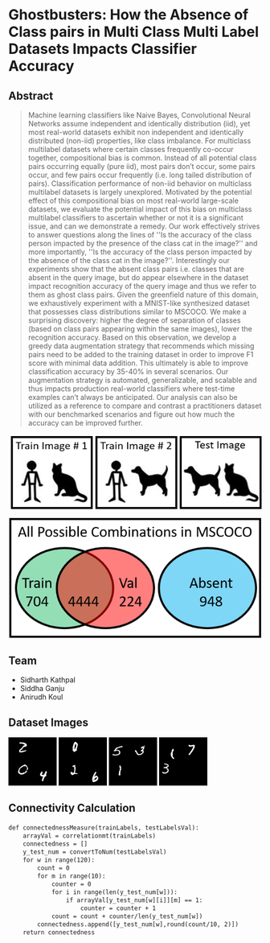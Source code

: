 # Ghostbusters: How the Absence of Class pairs in Multi Class Multi Label Datasets Impacts Classifier Accuracy

## Abstract

> Machine learning classifiers like Naive Bayes, Convolutional Neural Networks assume independent and identically distribution (iid), yet most real-world datasets exhibit non independent and identically distributed (non-iid) properties, like class imbalance. For multiclass multilabel datasets where certain classes frequently co-occur together, compositional bias is common. Instead of all potential class pairs occurring equally (pure iid), most pairs don’t occur, some pairs occur, and few pairs occur frequently (i.e. long tailed distribution of pairs). Classification performance of non-iid behavior on multiclass multilabel datasets is largely unexplored. Motivated by the potential effect of this compositional bias on most real-world large-scale datasets, we evaluate the potential impact of this bias on multiclass multilabel classifiers to ascertain whether or not it is a significant issue, and can we demonstrate a remedy. Our work effectively strives to answer questions along the lines of ''Is the accuracy of the class person impacted by the presence of the class cat in the image?'' and more importantly, ''Is the accuracy of the class person impacted by the absence of the class cat in the image?''. Interestingly our experiments show that the absent class pairs i.e. classes that are absent in the query image, but do appear elsewhere in the dataset impact recognition accuracy of the query image and thus we refer to them as ghost class pairs. Given the greenfield nature of this domain, we exhaustively experiment with a MNIST-like synthesized dataset that possesses class distributions similar to MSCOCO. We make a surprising discovery: higher the degree of separation of classes (based on class pairs appearing within the same images), lower the recognition accuracy. Based on this observation, we develop a greedy data augmentation strategy that recommends which missing pairs need to be added to the training dataset in order to improve F1 score with minimal data addition. This ultimately is able to improve classification accuracy by 35-40\% in several scenarios. Our augmentation strategy is automated, generalizable, and scalable and thus impacts production real-world classifiers where test-time examples can’t always be anticipated. Our analysis can also be utilized as a reference to compare and contrast a practitioners dataset with our benchmarked scenarios and figure out how much the accuracy can be improved further.

![](/Images/cat-person.png) 

![](/Images/pullfig.png)

## Team
- Sidharth Kathpal
- Siddha Ganju
- Anirudh Koul

## Dataset Images

![](/Images/0_2_4_4.jpg) ![](/Images/0_2_6_5.jpg)
![](/Images/1_3_5_4.jpg) ![](/Images/1_3_7_5.jpg)

## Connectivity Calculation

```
def connectednessMeasure(trainLabels, testLabelsVal):
    arrayVal = correlationmt(trainLabels)
    connectedness = []
    y_test_num = convertToNum(testLabelsVal)
    for w in range(120):
        count = 0
        for m in range(10):
            counter = 0
            for i in range(len(y_test_num[w])):
                if arrayVal[y_test_num[w][i]][m] == 1:
                    counter = counter + 1
            count = count + counter/len(y_test_num[w])
        connectedness.append([y_test_num[w],round(count/10, 2)])
    return connectedness
```

